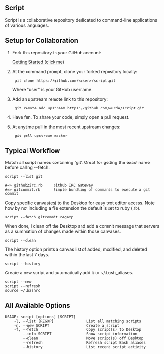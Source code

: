 Script
--------------
Script is a collaborative repository dedicated to command-line applications of various languages.

Setup for Collaboration
--------------

1. Fork this repository to your GitHub account:

    [Getting Started (click me)](https://github.com/wurde/script/fork)

2. At the command prompt, clone your forked repository locally:

        git clone https://github.com/<user>/script.git

    Where "user" is your GitHub username.

3. Add an upstream remote link to this repository:

        git remote add upstream https://github.com/wurde/script.git

4. Have fun. To share your code, simply open a pull request.

5. At anytime pull in the most recent upstream changes:

        git pull upstream master

Typical Workflow
--------------

Match all script names containing 'git'. Great for getting the exact name before
calling --fetch.

```
script --list git

#=> github2irc.rb     Github IRC Gateway
#=> gitcommit.rb      Simple bundling of commands to execute a git commit
```

Copy specific canvas(es) to the Desktop for easy text editor access. Note how
by not including a file extension the default is set to ruby (.rb).

```
script --fetch gitcommit regexp
```

When done, I clean off the Desktop and add a commit message that servers as a
summation of changes made within those canvases.

```
script --clean
```

The history option prints a canvas list of added, modified, and deleted
within the last 7 days.

```
script --history
```

Create a new script and automatically add it to ~/.bash_aliases.

```
script --new
script --refresh
source ~/.bashrc
```

All Available Options
--------------

```
USAGE: script [options] [SCRIPT]
    -l, --list [REGXP]               List all matching scripts
    -n, --new SCRIPT                 Create a script
    -f, --fetch                      Copy script(s) to Desktop
        --info SCRIPT                Show script information
        --clean                      Move script(s) off Desktop
        --refresh                    Refresh script Bash aliases
        --history                    List recent script activity
```
